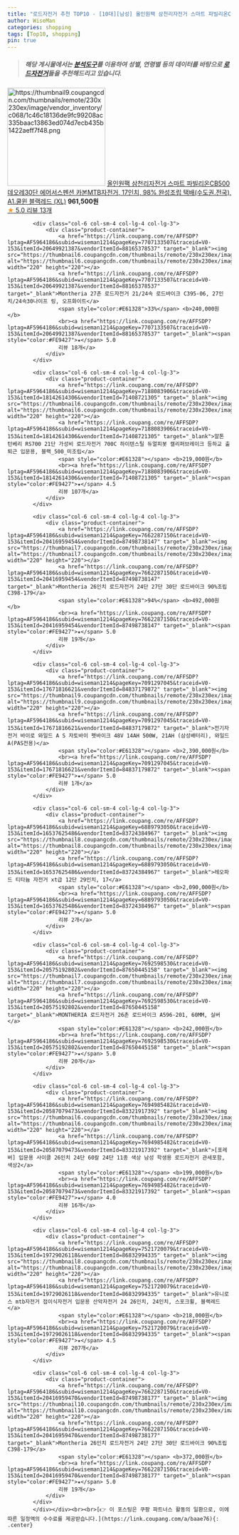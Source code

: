 ```yaml
---
title: "로드자전거 추천 TOP10 - [10대][남성] 올인원팩 삼천리자전거 스마트 파빌리온CB500 데오레30단 에어서스펜션 카본MTB자전거, 17인치, 98% 완성조립 택배(수"
author: WiseMan
categories: shopping
tags: [Top10, shopping]
pin: true
---
```


> ##### 해당 게시물에서는 [**분석도구**](https://itemscout.io/)를 이용하여 **성별**, **연령별** 등의 데이터를 바탕으로 [**로드자전거**](https://link.coupang.com/a/baae76)들을 추천해드리고 있습니다.
<div class="container"><div class="row">
            <div class="col-6 col-sm-4 col-lg-4 col-lg-3">
                <div class="product-container">
                    <a href="https://link.coupang.com/re/AFFSDP?lptag=AF5964186&subid=wiseman1214&pageKey=7426915226&traceid=V0-153&itemId=19280617152&vendorItemId=85270642518" target="_blank"><img src="https://thumbnail9.coupangcdn.com/thumbnails/remote/230x230ex/image/vendor_inventory/c068/1c46c18136de9fc99208ac335baac13863ed074d7ecb435b1422aeff7f48.png" alt="https://thumbnail9.coupangcdn.com/thumbnails/remote/230x230ex/image/vendor_inventory/c068/1c46c18136de9fc99208ac335baac13863ed074d7ecb435b1422aeff7f48.png" width="220" height="220"></a>
                    <a href="https://link.coupang.com/re/AFFSDP?lptag=AF5964186&subid=wiseman1214&pageKey=7426915226&traceid=V0-153&itemId=19280617152&vendorItemId=85270642518" target="_blank">올인원팩 삼천리자전거 스마트 파빌리온CB500 데오레30단 에어서스펜션 카본MTB자전거, 17인치, 98% 완성조립 택배(수도권.전국), A1.쿨윈 블랙레드 (XL)</a>
                    <span style="color:#E61328"></span> <b>961,500원</b>
                    <br><a href="https://link.coupang.com/re/AFFSDP?lptag=AF5964186&subid=wiseman1214&pageKey=7426915226&traceid=V0-153&itemId=19280617152&vendorItemId=85270642518" target="_blank"><span style="color:#FE9427">★</span> 5.0
                    리뷰 13개</a>
                </div>
            </div>
            
            <div class="col-6 col-sm-4 col-lg-4 col-lg-3">
                <div class="product-container">
                    <a href="https://link.coupang.com/re/AFFSDP?lptag=AF5964186&subid=wiseman1214&pageKey=7707133507&traceid=V0-153&itemId=20649921387&vendorItemId=88165378537" target="_blank"><img src="https://thumbnail6.coupangcdn.com/thumbnails/remote/230x230ex/image/vendor_inventory/90ed/4d347a7f3716b5b9d2507d413954bff8f15e46ccfde03b3d50a5b5e9ad7b.jpg" alt="https://thumbnail6.coupangcdn.com/thumbnails/remote/230x230ex/image/vendor_inventory/90ed/4d347a7f3716b5b9d2507d413954bff8f15e46ccfde03b3d50a5b5e9ad7b.jpg" width="220" height="220"></a>
                    <a href="https://link.coupang.com/re/AFFSDP?lptag=AF5964186&subid=wiseman1214&pageKey=7707133507&traceid=V0-153&itemId=20649921387&vendorItemId=88165378537" target="_blank">Montheria 27촌 로드자전거 21/24속 로드바이크 C395-06, 27인치/24속30나이프 링, 오프화이트</a>
                    <span style="color:#E61328">33%</span> <b>240,000원</b>
                    <br><a href="https://link.coupang.com/re/AFFSDP?lptag=AF5964186&subid=wiseman1214&pageKey=7707133507&traceid=V0-153&itemId=20649921387&vendorItemId=88165378537" target="_blank"><span style="color:#FE9427">★</span> 5.0
                    리뷰 18개</a>
                </div>
            </div>
            
            <div class="col-6 col-sm-4 col-lg-4 col-lg-3">
                <div class="product-container">
                    <a href="https://link.coupang.com/re/AFFSDP?lptag=AF5964186&subid=wiseman1214&pageKey=7188083906&traceid=V0-153&itemId=18142614306&vendorItemId=71408721305" target="_blank"><img src="https://thumbnail6.coupangcdn.com/thumbnails/remote/230x230ex/image/vendor_inventory/7d45/6bf309041a03a5d0924e5187d03c7a8ac70396f97d4d934df085114950da.jpg" alt="https://thumbnail6.coupangcdn.com/thumbnails/remote/230x230ex/image/vendor_inventory/7d45/6bf309041a03a5d0924e5187d03c7a8ac70396f97d4d934df085114950da.jpg" width="220" height="220"></a>
                    <a href="https://link.coupang.com/re/AFFSDP?lptag=AF5964186&subid=wiseman1214&pageKey=7188083906&traceid=V0-153&itemId=18142614306&vendorItemId=71408721305" target="_blank">알톤 턴베리 RS700 21단 가성비 로드자전거 700C 하이텐스틸 듀얼피봇 캘리퍼브레이크 등하교 출퇴근 입문용, 블랙_500_미조립</a>
                    <span style="color:#E61328"></span> <b>219,000원</b>
                    <br><a href="https://link.coupang.com/re/AFFSDP?lptag=AF5964186&subid=wiseman1214&pageKey=7188083906&traceid=V0-153&itemId=18142614306&vendorItemId=71408721305" target="_blank"><span style="color:#FE9427">★</span> 4.5
                    리뷰 107개</a>
                </div>
            </div>
            
            <div class="col-6 col-sm-4 col-lg-4 col-lg-3">
                <div class="product-container">
                    <a href="https://link.coupang.com/re/AFFSDP?lptag=AF5964186&subid=wiseman1214&pageKey=7662287150&traceid=V0-153&itemId=20416959454&vendorItemId=87498738147" target="_blank"><img src="https://thumbnail7.coupangcdn.com/thumbnails/remote/230x230ex/image/vendor_inventory/a0f6/837acda9f7426008be40c9557f53f59f9dc146f9dc5dedbbe3fe4f52c9a9.png" alt="https://thumbnail7.coupangcdn.com/thumbnails/remote/230x230ex/image/vendor_inventory/a0f6/837acda9f7426008be40c9557f53f59f9dc146f9dc5dedbbe3fe4f52c9a9.png" width="220" height="220"></a>
                    <a href="https://link.coupang.com/re/AFFSDP?lptag=AF5964186&subid=wiseman1214&pageKey=7662287150&traceid=V0-153&itemId=20416959454&vendorItemId=87498738147" target="_blank">Montheria 26인치 로드자전거 24단 27단 30단 로드바이크 90%조립 C398-179</a>
                    <span style="color:#E61328">94%</span> <b>492,000원</b>
                    <br><a href="https://link.coupang.com/re/AFFSDP?lptag=AF5964186&subid=wiseman1214&pageKey=7662287150&traceid=V0-153&itemId=20416959454&vendorItemId=87498738147" target="_blank"><span style="color:#FE9427">★</span> 5.0
                    리뷰 19개</a>
                </div>
            </div>
            
            <div class="col-6 col-sm-4 col-lg-4 col-lg-3">
                <div class="product-container">
                    <a href="https://link.coupang.com/re/AFFSDP?lptag=AF5964186&subid=wiseman1214&pageKey=7091297045&traceid=V0-153&itemId=17671816621&vendorItemId=84837179872" target="_blank"><img src="https://thumbnail9.coupangcdn.com/thumbnails/remote/230x230ex/image/vendor_inventory/c46a/813761a26ae1dfa5355954dc779205800e98fd24035f553abd194e8e5672.jpeg" alt="https://thumbnail9.coupangcdn.com/thumbnails/remote/230x230ex/image/vendor_inventory/c46a/813761a26ae1dfa5355954dc779205800e98fd24035f553abd194e8e5672.jpeg" width="220" height="220"></a>
                    <a href="https://link.coupang.com/re/AFFSDP?lptag=AF5964186&subid=wiseman1214&pageKey=7091297045&traceid=V0-153&itemId=17671816621&vendorItemId=84837179872" target="_blank">전기자전거 바이로 와일드 A S 자토바이 펫바이크 48V 14AH 500W, 21AH (삼성배터리), 와일드A(PAS전용)</a>
                    <span style="color:#E61328"></span> <b>2,390,000원</b>
                    <br><a href="https://link.coupang.com/re/AFFSDP?lptag=AF5964186&subid=wiseman1214&pageKey=7091297045&traceid=V0-153&itemId=17671816621&vendorItemId=84837179872" target="_blank"><span style="color:#FE9427">★</span> 5.0
                    리뷰 1개</a>
                </div>
            </div>
            
            <div class="col-6 col-sm-4 col-lg-4 col-lg-3">
                <div class="product-container">
                    <a href="https://link.coupang.com/re/AFFSDP?lptag=AF5964186&subid=wiseman1214&pageKey=6889793050&traceid=V0-153&itemId=16537625486&vendorItemId=83724384967" target="_blank"><img src="https://thumbnail8.coupangcdn.com/thumbnails/remote/230x230ex/image/vendor_inventory/4115/100c30f8abadc794111e04607f7afce4597ce147e80f233d4b8e5dd2876f.jpeg" alt="https://thumbnail8.coupangcdn.com/thumbnails/remote/230x230ex/image/vendor_inventory/4115/100c30f8abadc794111e04607f7afce4597ce147e80f233d4b8e5dd2876f.jpeg" width="220" height="220"></a>
                    <a href="https://link.coupang.com/re/AFFSDP?lptag=AF5964186&subid=wiseman1214&pageKey=6889793050&traceid=V0-153&itemId=16537625486&vendorItemId=83724384967" target="_blank">레오파드 티타늄 자전거 xt급 12단 29인치, 17</a>
                    <span style="color:#E61328"></span> <b>2,090,000원</b>
                    <br><a href="https://link.coupang.com/re/AFFSDP?lptag=AF5964186&subid=wiseman1214&pageKey=6889793050&traceid=V0-153&itemId=16537625486&vendorItemId=83724384967" target="_blank"><span style="color:#FE9427">★</span> 5.0
                    리뷰 2개</a>
                </div>
            </div>
            
            <div class="col-6 col-sm-4 col-lg-4 col-lg-3">
                <div class="product-container">
                    <a href="https://link.coupang.com/re/AFFSDP?lptag=AF5964186&subid=wiseman1214&pageKey=7692598530&traceid=V0-153&itemId=20575192802&vendorItemId=87650445158" target="_blank"><img src="https://thumbnail7.coupangcdn.com/thumbnails/remote/230x230ex/image/vendor_inventory/2d0e/d7ac56ddf106017df5835abbe26cd2081952a02a62204261713df2317172.png" alt="https://thumbnail7.coupangcdn.com/thumbnails/remote/230x230ex/image/vendor_inventory/2d0e/d7ac56ddf106017df5835abbe26cd2081952a02a62204261713df2317172.png" width="220" height="220"></a>
                    <a href="https://link.coupang.com/re/AFFSDP?lptag=AF5964186&subid=wiseman1214&pageKey=7692598530&traceid=V0-153&itemId=20575192802&vendorItemId=87650445158" target="_blank">MONTHERIA 로드자전거 26촌 로드바이크 A596-201, 60MM, 실버</a>
                    <span style="color:#E61328"></span> <b>242,000원</b>
                    <br><a href="https://link.coupang.com/re/AFFSDP?lptag=AF5964186&subid=wiseman1214&pageKey=7692598530&traceid=V0-153&itemId=20575192802&vendorItemId=87650445158" target="_blank"><span style="color:#FE9427">★</span> 5.0
                    리뷰 20개</a>
                </div>
            </div>
            
            <div class="col-6 col-sm-4 col-lg-4 col-lg-3">
                <div class="product-container">
                    <a href="https://link.coupang.com/re/AFFSDP?lptag=AF5964186&subid=wiseman1214&pageKey=7694985482&traceid=V0-153&itemId=20587079473&vendorItemId=83321917392" target="_blank"><img src="https://thumbnail6.coupangcdn.com/thumbnails/remote/230x230ex/image/vendor_inventory/4f52/b9739ac880c94302be682633b51acb776287e2a71ad69f142c7b46224d37.jpg" alt="https://thumbnail6.coupangcdn.com/thumbnails/remote/230x230ex/image/vendor_inventory/4f52/b9739ac880c94302be682633b51acb776287e2a71ad69f142c7b46224d37.jpg" width="220" height="220"></a>
                    <a href="https://link.coupang.com/re/AFFSDP?lptag=AF5964186&subid=wiseman1214&pageKey=7694985482&traceid=V0-153&itemId=20587079473&vendorItemId=83321917392" target="_blank">[포레버] 입문용 사이클 26인치 24단 60칼 24단 11종 색상 남성 학생용 로드자전거 관세포함, 색상2</a>
                    <span style="color:#E61328"></span> <b>199,000원</b>
                    <br><a href="https://link.coupang.com/re/AFFSDP?lptag=AF5964186&subid=wiseman1214&pageKey=7694985482&traceid=V0-153&itemId=20587079473&vendorItemId=83321917392" target="_blank"><span style="color:#FE9427">★</span> 4.0
                    리뷰 16개</a>
                </div>
            </div>
            
            <div class="col-6 col-sm-4 col-lg-4 col-lg-3">
                <div class="product-container">
                    <a href="https://link.coupang.com/re/AFFSDP?lptag=AF5964186&subid=wiseman1214&pageKey=7521720079&traceid=V0-153&itemId=19729026118&vendorItemId=86832994335" target="_blank"><img src="https://thumbnail8.coupangcdn.com/thumbnails/remote/230x230ex/image/vendor_inventory/b86f/24f2f890f0dae0b2f5529e12d241bf38771d6e225a8d850206a9e3da6189.jpg" alt="https://thumbnail8.coupangcdn.com/thumbnails/remote/230x230ex/image/vendor_inventory/b86f/24f2f890f0dae0b2f5529e12d241bf38771d6e225a8d850206a9e3da6189.jpg" width="220" height="220"></a>
                    <a href="https://link.coupang.com/re/AFFSDP?lptag=AF5964186&subid=wiseman1214&pageKey=7521720079&traceid=V0-153&itemId=19729026118&vendorItemId=86832994335" target="_blank">유니로스 mtb자전거 접이식자전거 입문용 산악자전거 24 26인치, 24인치, 스포크휠, 블랙레드</a>
                    <span style="color:#E61328"></span> <b>218,000원</b>
                    <br><a href="https://link.coupang.com/re/AFFSDP?lptag=AF5964186&subid=wiseman1214&pageKey=7521720079&traceid=V0-153&itemId=19729026118&vendorItemId=86832994335" target="_blank"><span style="color:#FE9427">★</span> 4.5
                    리뷰 207개</a>
                </div>
            </div>
            
            <div class="col-6 col-sm-4 col-lg-4 col-lg-3">
                <div class="product-container">
                    <a href="https://link.coupang.com/re/AFFSDP?lptag=AF5964186&subid=wiseman1214&pageKey=7662287150&traceid=V0-153&itemId=20416959470&vendorItemId=87498738177" target="_blank"><img src="https://thumbnail10.coupangcdn.com/thumbnails/remote/230x230ex/image/vendor_inventory/1001/eeabdb83115405bd686c2e49590a1587f7cee05df25f054f89017e784da7.png" alt="https://thumbnail10.coupangcdn.com/thumbnails/remote/230x230ex/image/vendor_inventory/1001/eeabdb83115405bd686c2e49590a1587f7cee05df25f054f89017e784da7.png" width="220" height="220"></a>
                    <a href="https://link.coupang.com/re/AFFSDP?lptag=AF5964186&subid=wiseman1214&pageKey=7662287150&traceid=V0-153&itemId=20416959470&vendorItemId=87498738177" target="_blank">Montheria 26인치 로드자전거 24단 27단 30단 로드바이크 90%조립 C398-179</a>
                    <span style="color:#E61328"></span> <b>372,000원</b>
                    <br><a href="https://link.coupang.com/re/AFFSDP?lptag=AF5964186&subid=wiseman1214&pageKey=7662287150&traceid=V0-153&itemId=20416959470&vendorItemId=87498738177" target="_blank"><span style="color:#FE9427">★</span> 5.0
                    리뷰 19개</a>
                </div>
            </div>
            </div></div><br><br>[👉 이 포스팅은 쿠팡 파트너스 활동의 일환으로, 이에 따른 일정액의 수수료를 제공받습니다.](https://link.coupang.com/a/baae76){: .center}